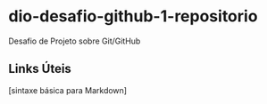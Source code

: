 # dio-desafio-github-1-repositorio
Desafio de Projeto sobre Git/GitHub

## Links Úteis
[sintaxe básica para Markdown]
